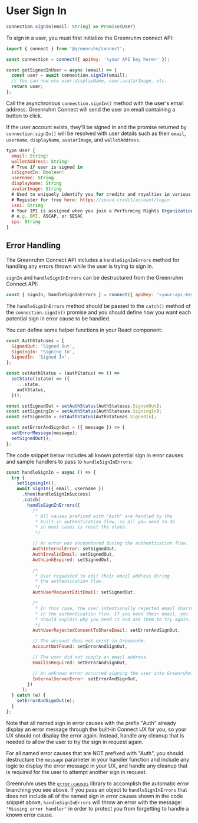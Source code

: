 # User Sign In

```js
connection.signIn(email: String) => Promise(User)
```

To sign in a user, you must first initialize the Greenruhm connect API:

```js
import { connect } from '@greenruhm/connect';

const connection = connect({ apiKey: '<your API key here>' });

const getSignedInUser = async (email) => {
  const user = await connection.signIn(email);
  // You can now use user.displayName, user.avatarImage, etc.
  return user;
};
```

Call the asynchronous `connection.signIn()` method with the user's email address. Greenruhm Connect will send the user an email containing a button to click.

If the user account exists, they'll be signed in and the promise returned by `connection.signIn()` will be resolved with user details such as their `email`, `username`, `displayName`, `avatarImage`, and `walletAddress`.

```js
type User {
  email: String!
  walletAddress: String!
  # True if user is signed in
  isSignedIn: Boolean!
  username: String
  displayName: String
  avatarImage: String
  # Used to uniquely identify you for credits and royalties in various systems.
  # Register for free here: https://sound.credit/account/login
  isni: String
  # Your IPI is assigned when you join a Performing Rights Organization (PRO).
  # e.g. BMI, ASCAP, or SESAC
  ipi: String
}
```

## Error Handling

The Greenruhm Connect API includes a `handleSignInErrors` method for handling any errors thrown while the user is trying to sign in.

`signIn` and `handleSignInErrors` can be destructured from the Greenruhm Connect API:

```js
const { signIn, handleSignInErrors } = connect({ apiKey: '<your-api-key>' });
```

The `handleSignInErrors` method should be passed to the `catch()` method of the `connection.signIn()` promise and you should define how you want each potential sign in error cause to be handled.

You can define some helper functions in your React component:

```js
const AuthStatuses = {
  SignedOut: 'Signed Out',
  SigningIn: 'Signing In',
  SignedIn: 'Signed In',
};

const setAuthStatus = (authStatus) => () =>
  setState((state) => ({
    ...state,
    authStatus,
  }));

const setSignedOut = setAuthStatus(AuthStatuses.SignedOut);
const setSigningIn = setAuthStatus(AuthStatuses.SigningIn);
const setSignedIn = setAuthStatus(AuthStatuses.SignedIn);

const setErrorAndSignOut = ({ message }) => {
  setErrorMessage(message);
  setSignedOut();
};
```

The code snippet below includes all known potential sign in error causes and sample handlers to pass to `handleSignInErrors`:

```js
const handleSignIn = async () => {
  try {
    setSigningIn();
    await signIn({ email, username })
      .then(handleSignInSuccess)
      .catch(
        handleSignInErrors({
          /*
           * All causes prefixed with "Auth" are handled by the
           * built-in authentication flow, so all you need to do
           * in most cases is reset the state.
           */

          // An error was encountered during the authentication flow.
          AuthInternalError: setSignedOut,
          AuthInvalidEmail: setSignedOut,
          AuthLinkExpired: setSignedOut,

          /*
           * User requested to edit their email address during
           * the authentication flow.
           */
          AuthUserRequestEditEmail: setSignedOut,

          /*
           * In this case, the user intentionally rejected email sharing
           * in the authentication flow. If you need their email, you
           * should explain why you need it and ask them to try again.
           */
          AuthUserRejectedConsentToShareEmail: setErrorAndSignOut,

          // The account does not exist in Greenruhm.
          AccountNotFound: setErrorAndSignOut,

          // The user did not supply an email address.
          EmailIsRequired: setErrorAndSignOut,

          // An unknown error occurred signing the user into Greenruhm.
          InternalServerError: setErrorAndSignOut,
        })
      );
  } catch (e) {
    setErrorAndSignOut(e);
  }
};
```

Note that all named sign in error causes with the prefix "Auth" already display an error message through the built-in Connect UX for you, so your UX should not display the error again. Instead, handle any cleanup that is needed to allow the user to try the sign in request again.

For all named error causes that are NOT prefixed with "Auth", you should destructure the `message` parameter in your handler function and include any logic to display the error message in your UX, and handle any cleanup that is required for the user to attempt another sign in request.

Greenruhm uses the [`error-causes`](https://github.com/paralleldrive/error-causes) library to accomplish the automatic error branching you see above. If you pass an object to `handleSignInErrors` that does not include all of the named sign in error causes shown in the code snippet above, `handleSignInErrors` will throw an error with the message: `"Missing error handler"` in order to protect you from forgetting to handle a known error cause.
